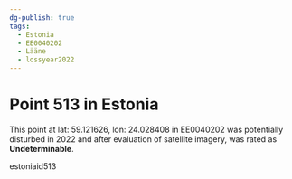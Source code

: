 ```yaml
---
dg-publish: true
tags:
  - Estonia
  - EE0040202
  - Lääne
  - lossyear2022
---
```


# Point 513 in Estonia

This point at lat: 59.121626, lon: 24.028408 in EE0040202 was potentially disturbed in 2022 and after evaluation of satellite imagery, was rated as **Undeterminable**.



estoniaid513